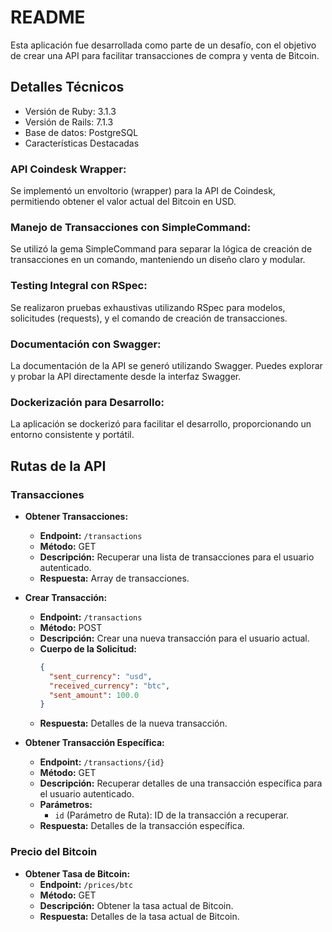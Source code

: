 # README

Esta aplicación fue desarrollada como parte de un desafío, con el objetivo de crear una API para facilitar transacciones de compra y venta de Bitcoin.

## Detalles Técnicos
* Versión de Ruby: 3.1.3
* Versión de Rails: 7.1.3
* Base de datos: PostgreSQL
* Características Destacadas

### API Coindesk Wrapper:

Se implementó un envoltorio (wrapper) para la API de Coindesk, permitiendo obtener el valor actual del Bitcoin en USD.

### Manejo de Transacciones con SimpleCommand:

Se utilizó la gema SimpleCommand para separar la lógica de creación de transacciones en un comando, manteniendo un diseño claro y modular.

### Testing Integral con RSpec:

Se realizaron pruebas exhaustivas utilizando RSpec para modelos, solicitudes (requests), y el comando de creación de transacciones.

### Documentación con Swagger:

La documentación de la API se generó utilizando Swagger. Puedes explorar y probar la API directamente desde la interfaz Swagger.

### Dockerización para Desarrollo:

La aplicación se dockerizó para facilitar el desarrollo, proporcionando un entorno consistente y portátil.

## Rutas de la API

### Transacciones

- **Obtener Transacciones:**
  - **Endpoint:** `/transactions`
  - **Método:** GET
  - **Descripción:** Recuperar una lista de transacciones para el usuario autenticado.
  - **Respuesta:** Array de transacciones.

- **Crear Transacción:**
  - **Endpoint:** `/transactions`
  - **Método:** POST
  - **Descripción:** Crear una nueva transacción para el usuario actual.
  - **Cuerpo de la Solicitud:**
    ```json
    {
      "sent_currency": "usd",
      "received_currency": "btc",
      "sent_amount": 100.0
    }
    ```
  - **Respuesta:** Detalles de la nueva transacción.

- **Obtener Transacción Específica:**
  - **Endpoint:** `/transactions/{id}`
  - **Método:** GET
  - **Descripción:** Recuperar detalles de una transacción específica para el usuario autenticado.
  - **Parámetros:**
    - `id` (Parámetro de Ruta): ID de la transacción a recuperar.
  - **Respuesta:** Detalles de la transacción específica.

### Precio del Bitcoin

- **Obtener Tasa de Bitcoin:**
  - **Endpoint:** `/prices/btc`
  - **Método:** GET
  - **Descripción:** Obtener la tasa actual de Bitcoin.
  - **Respuesta:** Detalles de la tasa actual de Bitcoin.
